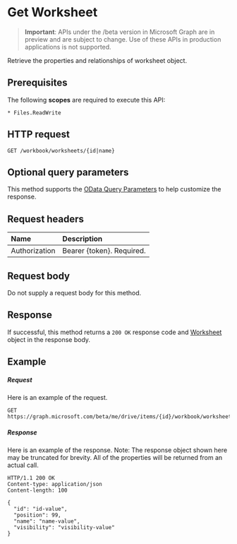 # Get Worksheet

> **Important**: APIs under the /beta version in Microsoft Graph are in preview and are subject to change. Use of these APIs in production applications is not supported.

Retrieve the properties and relationships of worksheet object.
## Prerequisites
The following **scopes** are required to execute this API: 

    * Files.ReadWrite

## HTTP request
<!-- { "blockType": "ignored" } -->
```http
GET /workbook/worksheets/{id|name}
```
## Optional query parameters
This method supports the [OData Query Parameters](http://developer.microsoft.com/en-us/graph/docs/overview/query_parameters) to help customize the response.

## Request headers
| Name      |Description|
|:----------|:----------|
| Authorization  | Bearer {token}. Required. |


## Request body
Do not supply a request body for this method.

## Response

If successful, this method returns a `200 OK` response code and [Worksheet](../resources/worksheet.md) object in the response body.
## Example
##### Request
Here is an example of the request.
<!-- {
  "blockType": "request",
  "name": "get_worksheet"
}-->
```http
GET https://graph.microsoft.com/beta/me/drive/items/{id}/workbook/worksheets/{id|name}
```
##### Response
Here is an example of the response. Note: The response object shown here may be truncated for brevity. All of the properties will be returned from an actual call.
<!-- {
  "blockType": "response",
  "truncated": true,
  "@odata.type": "microsoft.graph.worksheet"
} -->
```http
HTTP/1.1 200 OK
Content-type: application/json
Content-length: 100

{
  "id": "id-value",
  "position": 99,
  "name": "name-value",
  "visibility": "visibility-value"
}
```

<!-- uuid: 8fcb5dbc-d5aa-4681-8e31-b001d5168d79
2015-10-25 14:57:30 UTC -->
<!-- {
  "type": "#page.annotation",
  "description": "Get Worksheet",
  "keywords": "",
  "section": "documentation",
  "tocPath": ""
}-->